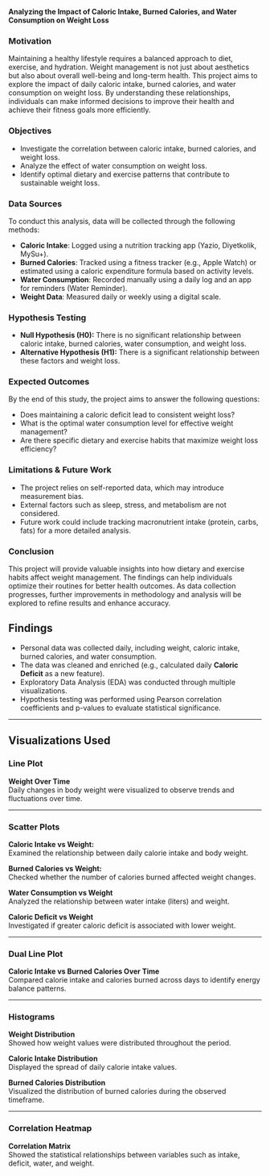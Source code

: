 **Analyzing the Impact of Caloric Intake, Burned Calories, and Water Consumption on Weight Loss**

### **Motivation**

Maintaining a healthy lifestyle requires a balanced approach to diet, exercise, and hydration. Weight management is not just about aesthetics but also about overall well-being and long-term health. This project aims to explore the impact of daily caloric intake, burned calories, and water consumption on weight loss. By understanding these relationships, individuals can make informed decisions to improve their health and achieve their fitness goals more efficiently.

### **Objectives**
- Investigate the correlation between caloric intake, burned calories, and weight loss.
- Analyze the effect of water consumption on weight loss.
- Identify optimal dietary and exercise patterns that contribute to sustainable weight loss.

### **Data Sources**
To conduct this analysis, data will be collected through the following methods:

- **Caloric Intake**: Logged using a nutrition tracking app (Yazio, Diyetkolik, MySu+).
- **Burned Calories**: Tracked using a fitness tracker (e.g., Apple Watch) or estimated using a caloric expenditure formula based on activity levels.
- **Water Consumption**: Recorded manually using a daily log and an app for reminders (Water Reminder).
- **Weight Data**: Measured daily or weekly using a digital scale.

### **Hypothesis Testing**
- **Null Hypothesis (H0):** There is no significant relationship between caloric intake, burned calories, water consumption, and weight loss.
- **Alternative Hypothesis (H1):** There is a significant relationship between these factors and weight loss.

### **Expected Outcomes**
By the end of this study, the project aims to answer the following questions:
- Does maintaining a caloric deficit lead to consistent weight loss?
- What is the optimal water consumption level for effective weight management?
- Are there specific dietary and exercise habits that maximize weight loss efficiency?

### **Limitations & Future Work**
- The project relies on self-reported data, which may introduce measurement bias.
- External factors such as sleep, stress, and metabolism are not considered.
- Future work could include tracking macronutrient intake (protein, carbs, fats) for a more detailed analysis.

### **Conclusion**
This project will provide valuable insights into how dietary and exercise habits affect weight management. The findings can help individuals optimize their routines for better health outcomes. As data collection progresses, further improvements in methodology and analysis will be explored to refine results and enhance accuracy.

## Findings

- Personal data was collected daily, including weight, caloric intake, burned calories, and water consumption.
- The data was cleaned and enriched (e.g., calculated daily **Caloric Deficit** as a new feature).
- Exploratory Data Analysis (EDA) was conducted through multiple visualizations.
- Hypothesis testing was performed using Pearson correlation coefficients and p-values to evaluate statistical significance.

---

## Visualizations Used

### Line Plot

**Weight Over Time**  
Daily changes in body weight were visualized to observe trends and fluctuations over time.

---

### Scatter Plots

**Caloric Intake vs Weight:**  
Examined the relationship between daily calorie intake and body weight.

**Burned Calories vs Weight:**  
Checked whether the number of calories burned affected weight changes.

**Water Consumption vs Weight**  
Analyzed the relationship between water intake (liters) and weight.

**Caloric Deficit vs Weight**  
Investigated if greater caloric deficit is associated with lower weight.

---

### Dual Line Plot

**Caloric Intake vs Burned Calories Over Time**  
Compared calorie intake and calories burned across days to identify energy balance patterns.

---

### Histograms

**Weight Distribution**  
Showed how weight values were distributed throughout the period.

**Caloric Intake Distribution**  
Displayed the spread of daily calorie intake values.

**Burned Calories Distribution**  
Visualized the distribution of burned calories during the observed timeframe.

---

### Correlation Heatmap

**Correlation Matrix**  
Showed the statistical relationships between variables such as intake, deficit, water, and weight.
